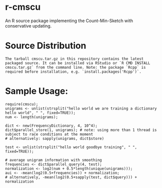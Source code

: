 # r-cmscu
An R source package implementing the Count-Min-Sketch with conservative updating.

# Source Distribution
    The tarball cmscu.tar.gz in this repository contains the latest packaged source. It can be installed via RStudio or `R CMD INSTALL cmscu.tar.gz` from the command line. Note: the package `Rcpp` is required before installation, e.g. `install.packages('Rcpp')`.

# Sample Usage:
    require(cmscu);
    unigrams <- unlist(strsplit("hello world we are training a dictionary hello world", " ", fixed=TRUE));
    num <- length(unigrams);
    
    dict <- new(FrequencyDictionary, 4, 10^4);
    dict$parallel_store(1, unigrams); # note: using more than 1 thread is subject to race conditions at the moment
    # alternatively: sapply(unigrams, dict$store)
    
    test <- unlist(strsplit("hello world goodbye training", " ", fixed=TRUE));
    
    # average unigram information with smoothing
    frequencies <- dict$parallel_query(4, test);
    normalization <- log2(num + 0.5*length(unique(unigrams)));
    aui <- -mean(log2(0.5+frequencies)) + normalization;
    # alternatively, -mean(log2(0.5+sapply(test, dict$query))) + normalization
    
